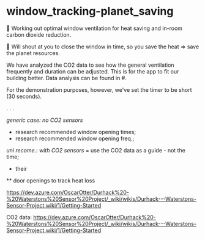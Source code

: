 # window_tracking-planet_saving
💙 Working out optimal window ventilation for heat saving and in-room carbon dioxide reduction. 

💛 Will shout at you to close the window in time, so you save the heat => save the planet resources.

We have analyzed the CO2 data to see how the general ventilation frequently and duration can be adjusted. This is for the app to fit our building better. Data analysis can be found in #.

For the demonstration purposes, however, we've set the timer to be short (30 seconds). 

.
.
.


*generic case: no CO2 sensors*
- research recommended window opening times;
- research recommended window opening freq.;

*uni recome.: with CO2 sensors*
= use the CO2 data as a guide - not the time;


- their 


** door openings to track heat loss


https://dev.azure.com/OscarOtter/Durhack%20-%20Waterstons%20Sensor%20Project/_wiki/wikis/Durhack---Waterstons-Sensor-Project.wiki/1/Getting-Started


CO2 data:
https://dev.azure.com/OscarOtter/Durhack%20-%20Waterstons%20Sensor%20Project/_wiki/wikis/Durhack---Waterstons-Sensor-Project.wiki/1/Getting-Started
